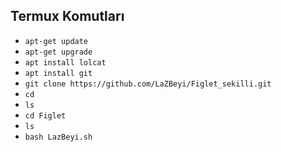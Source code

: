 <h2>Termux Komutları</h2>


- ```apt-get update``` </br>
- ```apt-get upgrade``` </br>
- ```apt install lolcat``` </br>
- ```apt install git``` </br>
- ```git clone https://github.com/LaZBeyi/Figlet_sekilli.git``` </br>
- ```cd``` </br>
- ```ls``` </br>
- ```cd Figlet``` </br>
- ```ls``` </br>
- ```bash LazBeyi.sh``` </br>
